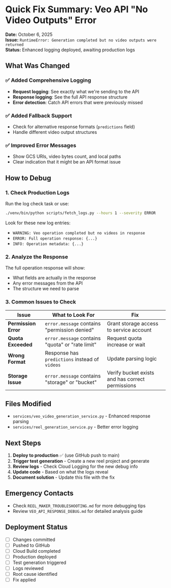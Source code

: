# Quick Fix Summary: Veo API "No Video Outputs" Error

**Date:** October 6, 2025  
**Issue:** `RuntimeError: Generation completed but no video outputs were returned`  
**Status:** Enhanced logging deployed, awaiting production logs

## What Was Changed

### ✅ Added Comprehensive Logging
- **Request logging**: See exactly what we're sending to the API
- **Response logging**: See the full API response structure
- **Error detection**: Catch API errors that were previously missed

### ✅ Added Fallback Support
- Check for alternative response formats (`predictions` field)
- Handle different video output structures

### ✅ Improved Error Messages
- Show GCS URIs, video bytes count, and local paths
- Clear indication that it might be an API format issue

## How to Debug

### 1. Check Production Logs
Run the log check task or use:
```bash
./venv/bin/python scripts/fetch_logs.py --hours 1 --severity ERROR
```

Look for these new log entries:
- `WARNING: Veo operation completed but no videos in response`
- `ERROR: Full operation response: {...}`
- `INFO: Operation metadata: {...}`

### 2. Analyze the Response
The full operation response will show:
- What fields are actually in the response
- Any error messages from the API
- The structure we need to parse

### 3. Common Issues to Check

| Issue | What to Look For | Fix |
|-------|------------------|-----|
| **Permission Error** | `error.message` contains "permission denied" | Grant storage access to service account |
| **Quota Exceeded** | `error.message` contains "quota" or "rate limit" | Request quota increase or wait |
| **Wrong Format** | Response has `predictions` instead of `videos` | Update parsing logic |
| **Storage Issue** | `error.message` contains "storage" or "bucket" | Verify bucket exists and has correct permissions |

## Files Modified
- `services/veo_video_generation_service.py` - Enhanced response parsing
- `services/reel_generation_service.py` - Better error logging

## Next Steps

1. **Deploy to production** ✅ (use GitHub push to main)
2. **Trigger test generation** - Create a new reel project and generate
3. **Review logs** - Check Cloud Logging for the new debug info
4. **Update code** - Based on what the logs reveal
5. **Document solution** - Update this file with the fix

## Emergency Contacts
- Check `REEL_MAKER_TROUBLESHOOTING.md` for more debugging tips
- Review `VEO_API_RESPONSE_DEBUG.md` for detailed analysis guide

## Deployment Status
- [ ] Changes committed
- [ ] Pushed to GitHub
- [ ] Cloud Build completed
- [ ] Production deployed
- [ ] Test generation triggered
- [ ] Logs reviewed
- [ ] Root cause identified
- [ ] Fix applied
